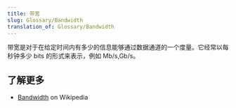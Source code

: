 ```yaml
---
title: 带宽
slug: Glossary/Bandwidth
translation_of: Glossary/Bandwidth
---
```

带宽是对于在给定时间内有多少的信息能够通过数据通道的一个度量。它经常以每秒钟多少 bits 的形式来表示，例如 Mb/s,Gb/s。

## 了解更多

- [Bandwidth](https://zh.wikipedia.org/wiki/Bandwidth) on Wikipedia
